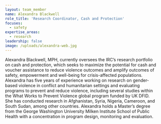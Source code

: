 ```yaml
---
layout: team_member
name: Alexandra Blackwell
role_title: 'Research Coordinator, Cash and Protection'
focuses:
  - safety
expertise_areas:
  - research
leadership: false
image: /uploads/alexandra-web.jpg
---
```


Alexandra Blackwell, MPH, currently oversees the IRC’s research portfolio on cash and protection, which seeks to maximize the potential for cash and voucher assistance to reduce violence outcomes and amplify outcomes of safety, empowerment and well-being for crisis-affected populations. Alexandra has five years of experience working on research on gender-based violence in conflict and humanitarian settings and evaluating programs to prevent and reduce violence, including several studies within the What Works to Prevent Violence global program funded by UK DFID. She has conducted research in Afghanistan, Syria, Nigeria, Cameroon, and South Sudan, among other countries. Alexandra holds a Master’s degree from the George Washington University Milken Institute School of Public Health with a concentration in program design, monitoring and evaluation.